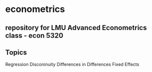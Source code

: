 # econometrics

## repository for LMU Advanced Econometrics class - econ 5320

## Topics

Regression Disconinuity
Differences in Differences
Fixed Effects